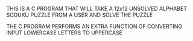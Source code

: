 THIS IS A C PROGRAM THAT WILL TAKE A 12x12 UNSOLVED ALPHABET SODUKU PUZZLE FROM A USER AND SOLVE THE PUZZLE

THE C PROGRAM PERFORMS AN EXTRA FUNCTION OF CONVERTING INPUT LOWERCASE LETTERS TO UPPERCASE
